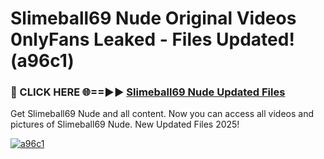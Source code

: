 # Slimeball69 Nude Original Videos 0nlyFans Leaked - Files Updated! (a96c1)

<h3>🔴 CLICK HERE 🌐==►► <a href="https://tinyurl.com/yrmya6cz" rel="nofollow">Slimeball69 Nude Updated Files</a></h3>

Get Slimeball69 Nude and all content. Now you can access all videos and pictures of Slimeball69 Nude. New Updated Files 2025!

[![a96c1](https://i.imgur.com/FMdXYCs.gif)](https://tinyurl.com/yrmya6cz)

